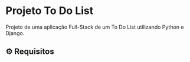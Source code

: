 # Projeto To Do List

Projeto de uma aplicação Full-Stack de um To Do List utilizando Python e Django.

## :gear: Requisitos